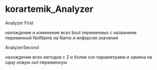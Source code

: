 # korartemik_Analyzer
Analyzer First

нахождение и изменение всех bool переменных с названием переменной NotName на Name и инферсия значения

AnalyzerSecond

нахождение всех методов с 2 и более out-параметрами и замена на одну новую out-переменную
